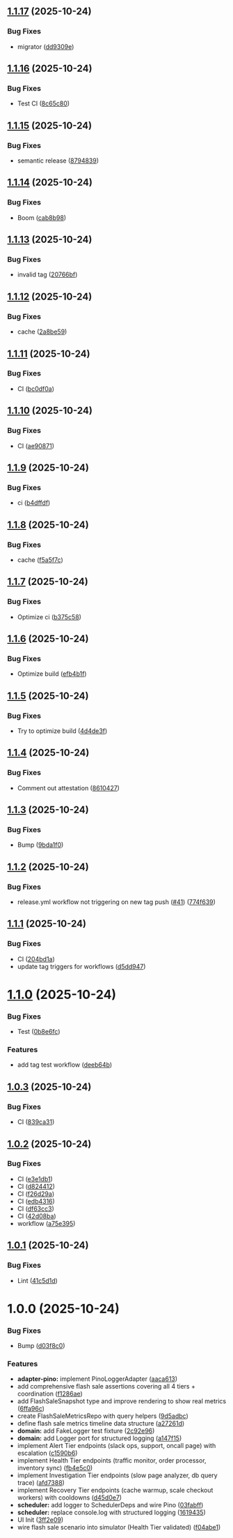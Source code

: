 ## [1.1.17](https://github.com/bcanfield/mvpmvp/compare/v1.1.16...v1.1.17) (2025-10-24)


### Bug Fixes

* migrator ([dd9309e](https://github.com/bcanfield/mvpmvp/commit/dd9309e6c01fcb6148aee9af15910fbba0b7822f))

## [1.1.16](https://github.com/bcanfield/mvpmvp/compare/v1.1.15...v1.1.16) (2025-10-24)


### Bug Fixes

* Test CI ([8c65c80](https://github.com/bcanfield/mvpmvp/commit/8c65c803de8f7f626c275dc5cf7128cf111f8b75))

## [1.1.15](https://github.com/bcanfield/mvpmvp/compare/v1.1.14...v1.1.15) (2025-10-24)


### Bug Fixes

* semantic release ([8794839](https://github.com/bcanfield/mvpmvp/commit/879483907070239da43653e33c91553bcdc02454))

## [1.1.14](https://github.com/bcanfield/mvpmvp/compare/v1.1.13...v1.1.14) (2025-10-24)


### Bug Fixes

* Boom ([cab8b98](https://github.com/bcanfield/mvpmvp/commit/cab8b985f9f8b7b0e6f2522943ce671b66df1815))

## [1.1.13](https://github.com/bcanfield/mvpmvp/compare/v1.1.12...v1.1.13) (2025-10-24)


### Bug Fixes

* invalid tag ([20766bf](https://github.com/bcanfield/mvpmvp/commit/20766bf96db2bfdbb551ecc36075f627e2bdf017))

## [1.1.12](https://github.com/bcanfield/mvpmvp/compare/v1.1.11...v1.1.12) (2025-10-24)


### Bug Fixes

* cache ([2a8be59](https://github.com/bcanfield/mvpmvp/commit/2a8be59a027c2c181bd5412227de82778cc6454e))

## [1.1.11](https://github.com/bcanfield/mvpmvp/compare/v1.1.10...v1.1.11) (2025-10-24)


### Bug Fixes

* CI ([bc0df0a](https://github.com/bcanfield/mvpmvp/commit/bc0df0a2f10b43fb15815211790512d94eb9e4a2))

## [1.1.10](https://github.com/bcanfield/mvpmvp/compare/v1.1.9...v1.1.10) (2025-10-24)


### Bug Fixes

* CI ([ae90871](https://github.com/bcanfield/mvpmvp/commit/ae908714d5d8cd473eb568cb695fdc458bc6d7e0))

## [1.1.9](https://github.com/bcanfield/mvpmvp/compare/v1.1.8...v1.1.9) (2025-10-24)


### Bug Fixes

* ci ([b4dffdf](https://github.com/bcanfield/mvpmvp/commit/b4dffdf05b283e76848cbf8ca7bac777997e3d0e))

## [1.1.8](https://github.com/bcanfield/mvpmvp/compare/v1.1.7...v1.1.8) (2025-10-24)


### Bug Fixes

* cache ([f5a5f7c](https://github.com/bcanfield/mvpmvp/commit/f5a5f7c530e80b0f2812147daa73e4506e305558))

## [1.1.7](https://github.com/bcanfield/mvpmvp/compare/v1.1.6...v1.1.7) (2025-10-24)


### Bug Fixes

* Optimize ci ([b375c58](https://github.com/bcanfield/mvpmvp/commit/b375c58b7f966fecc3c27bd0bfebc1464c1a0330))

## [1.1.6](https://github.com/bcanfield/mvpmvp/compare/v1.1.5...v1.1.6) (2025-10-24)


### Bug Fixes

* Optimize build ([efb4b1f](https://github.com/bcanfield/mvpmvp/commit/efb4b1f28cbf72be27c0afb6fec2d5abfbbd54e9))

## [1.1.5](https://github.com/bcanfield/mvpmvp/compare/v1.1.4...v1.1.5) (2025-10-24)


### Bug Fixes

* Try to optimize build ([4d4de3f](https://github.com/bcanfield/mvpmvp/commit/4d4de3fe501afc06c0c0680129e4938a9a8c3128))

## [1.1.4](https://github.com/bcanfield/mvpmvp/compare/v1.1.3...v1.1.4) (2025-10-24)


### Bug Fixes

* Comment out attestation ([8610427](https://github.com/bcanfield/mvpmvp/commit/8610427f1f1737b090b2741afd984d5d29fb2f23))

## [1.1.3](https://github.com/bcanfield/mvpmvp/compare/v1.1.2...v1.1.3) (2025-10-24)


### Bug Fixes

* Bump ([9bda1f0](https://github.com/bcanfield/mvpmvp/commit/9bda1f08eebd474c95ea8ef98553cbbbfef9fce4))

## [1.1.2](https://github.com/bcanfield/mvpmvp/compare/v1.1.1...v1.1.2) (2025-10-24)


### Bug Fixes

* release.yml workflow not triggering on new tag push ([#41](https://github.com/bcanfield/mvpmvp/issues/41)) ([774f639](https://github.com/bcanfield/mvpmvp/commit/774f639a841c6e913babafc5a6ab734f9239860c))

## [1.1.1](https://github.com/bcanfield/mvpmvp/compare/v1.1.0...v1.1.1) (2025-10-24)


### Bug Fixes

* CI ([204bd1a](https://github.com/bcanfield/mvpmvp/commit/204bd1a943e287d762805a8c54ddc779a4019827))
* update tag triggers for workflows ([d5dd947](https://github.com/bcanfield/mvpmvp/commit/d5dd9472aad533f63e3cba48a873f121a7e733e4))

# [1.1.0](https://github.com/bcanfield/mvpmvp/compare/v1.0.3...v1.1.0) (2025-10-24)


### Bug Fixes

* Test ([0b8e6fc](https://github.com/bcanfield/mvpmvp/commit/0b8e6fcb3e6622e04b9a09c3ff1845cafb2cd002))


### Features

* add tag test workflow ([deeb64b](https://github.com/bcanfield/mvpmvp/commit/deeb64b5751d42253e88afe079686fe764943320))

## [1.0.3](https://github.com/bcanfield/mvpmvp/compare/v1.0.2...v1.0.3) (2025-10-24)


### Bug Fixes

* CI ([839ca31](https://github.com/bcanfield/mvpmvp/commit/839ca31ce77c75f8086cbdb404fb8d6fc3a45560))

## [1.0.2](https://github.com/bcanfield/mvpmvp/compare/v1.0.1...v1.0.2) (2025-10-24)


### Bug Fixes

* CI ([e3e1db1](https://github.com/bcanfield/mvpmvp/commit/e3e1db139d0a853157d06787269c40807aeb2df0))
* CI ([d824412](https://github.com/bcanfield/mvpmvp/commit/d8244120f050ecb36c010985d6e9a9f82e3eb790))
* CI ([f26d29a](https://github.com/bcanfield/mvpmvp/commit/f26d29a6b7d7f5a32481d8d9b7cbaf4ed88ae064))
* CI ([edb4316](https://github.com/bcanfield/mvpmvp/commit/edb4316bb4da28a3869bd469e8e60e3ac030d921))
* CI ([df63cc3](https://github.com/bcanfield/mvpmvp/commit/df63cc3510a1cd24a1d2856c702bf48c9ddc256c))
* CI ([42d08ba](https://github.com/bcanfield/mvpmvp/commit/42d08ba0f7d3b63dc445910c1ebfb430e9051b53))
* workflow ([a75e395](https://github.com/bcanfield/mvpmvp/commit/a75e39561beadc2e14838ad5bb71aeb6fdd36669))

## [1.0.1](https://github.com/bcanfield/mvpmvp/compare/v1.0.0...v1.0.1) (2025-10-24)


### Bug Fixes

* Lint ([41c5d1d](https://github.com/bcanfield/mvpmvp/commit/41c5d1d26804c065a235dfd13f4f8fef8fabf2f4))

# 1.0.0 (2025-10-24)


### Bug Fixes

* Bump ([d03f8c0](https://github.com/bcanfield/mvpmvp/commit/d03f8c0067918b83ffaf3fb949880b504289a5dd))


### Features

* **adapter-pino:** implement PinoLoggerAdapter ([aaca613](https://github.com/bcanfield/mvpmvp/commit/aaca6135af69e3d5570a87fbfb5b39d076396440))
* add comprehensive flash sale assertions covering all 4 tiers + coordination ([f1286ae](https://github.com/bcanfield/mvpmvp/commit/f1286ae100847cf888527e445b177c85ef9a896b))
* add FlashSaleSnapshot type and improve rendering to show real metrics ([6ffa96c](https://github.com/bcanfield/mvpmvp/commit/6ffa96c67078ac826adfd9caa3e6ad99878be9f1))
* create FlashSaleMetricsRepo with query helpers ([9d5adbc](https://github.com/bcanfield/mvpmvp/commit/9d5adbc15d5df5c8da861b97cd02ae9c86c1ddb7))
* define flash sale metrics timeline data structure ([a27261d](https://github.com/bcanfield/mvpmvp/commit/a27261d0ecb90bbca64c6a14f24a147c314e33a6))
* **domain:** add FakeLogger test fixture ([2c92e96](https://github.com/bcanfield/mvpmvp/commit/2c92e969201c5cb9b467c2bc38ad5e976f14aa53))
* **domain:** add Logger port for structured logging ([a147f15](https://github.com/bcanfield/mvpmvp/commit/a147f1506463703228ef45320dc6d34b55d2ec4e))
* implement Alert Tier endpoints (slack ops, support, oncall page) with escalation ([c1590b6](https://github.com/bcanfield/mvpmvp/commit/c1590b69a5c75c5ab94d541d2fd2402313cbb6a1))
* implement Health Tier endpoints (traffic monitor, order processor, inventory sync) ([fb4e5c0](https://github.com/bcanfield/mvpmvp/commit/fb4e5c0e5c0cc89f3cf55c53fa5cc505f05e1609))
* implement Investigation Tier endpoints (slow page analyzer, db query trace) ([afd7388](https://github.com/bcanfield/mvpmvp/commit/afd7388018ba92171f1a92854c1b9b449b71833c))
* implement Recovery Tier endpoints (cache warmup, scale checkout workers) with cooldowns ([d45d0e7](https://github.com/bcanfield/mvpmvp/commit/d45d0e79839cedda54be55337bd35e1dcbe51e17))
* **scheduler:** add logger to SchedulerDeps and wire Pino ([03fabff](https://github.com/bcanfield/mvpmvp/commit/03fabffc979758cbc07b5b84b39b388328c54479))
* **scheduler:** replace console.log with structured logging ([1619435](https://github.com/bcanfield/mvpmvp/commit/1619435617940e3039973adf7d1956dfad4abfd8))
* UI Init ([3ff2e09](https://github.com/bcanfield/mvpmvp/commit/3ff2e0934e14094c2b27fd23536dd106232b767d))
* wire flash sale scenario into simulator (Health Tier validated) ([f04abe1](https://github.com/bcanfield/mvpmvp/commit/f04abe1bfb1de1ed60f92a491ebb79becd8fe4e7))
